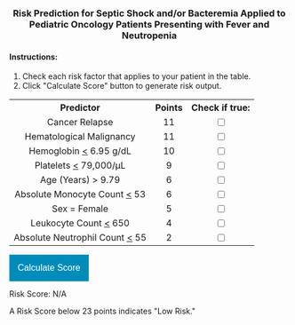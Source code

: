 <!-- CSS Stuff -->
<style type="text/css">
 * {text-align:center;}
 h2 {color:black;} 
 h4 {text-align: left;}
 ol, li {text-align: left;}
 table {text-align: left;}
 div {text-align: left; //display: inline-block;
 }
 .button {
  border: none;
  color: white;
  padding: 15px 15px;
  text-decoration: none; //display: inline-block;
  font-size: 16px; //margin: 2px 2px;
  cursor: pointer;
  background-color: #008CBA;
}
p {text-align: left;}
</style>


<!-- HTML Stuff -->
<h3> Risk Prediction for Septic Shock and/or Bacteremia Applied to Pediatric Oncology Patients Presenting with Fever and Neutropenia </h3>

<h4> Instructions: </h4>
<ol>
 <li>Check each risk factor that applies to your patient in the table.</li>
 <li>Click "Calculate Score" button to generate risk output.</li>
</ol> 
  
<table>
  <tr>
    <th>Predictor</th>
    <th>Points</th>
    <th>Check if true:</th>
  </tr>
  <tr>
    <td>Cancer Relapse</td>
    <td>11</td>
    <td><input type="checkbox" id="relapse" name="relapse" value="11"> </td>
  </tr>
 <tr>
    <td>Hematological Malignancy</td>
    <td>11</td>
    <td><input type="checkbox" id="hemat" name="hemat" value="11"> </td>
  </tr>
 <tr>
    <td>Hemoglobin <u><</u> 6.95 g/dL</td>
    <td>10</td>
    <td><input type="checkbox" id="hemo" name="hemo" value="10"> </td>
  </tr>
 <tr>
    <td>Platelets <u><</u> 79,000/μL</td>
    <td>9</td>
    <td><input type="checkbox" id="platelets" name="platelets" value="9"> </td>
  </tr>
  <tr>
    <td>Age (Years) > 9.79</td>
    <td>6</td>
    <td><input type="checkbox" id="age" name="age" value="6"> </td>
  </tr>
 <tr>
    <td>Absolute Monocyte Count <u><</u> 53</td>
    <td>6</td>
    <td><input type="checkbox" id="amc" name="amc" value="6"> </td>
  </tr>
 <tr>
    <td>Sex = Female</td>
    <td>5</td>
    <td><input type="checkbox" id="sex" name="sex" value="5"> </td>
  </tr>
 <tr>
    <td>Leukocyte Count <u><</u> 650</td>
    <td>4</td>
    <td><input type="checkbox" id="leuk" name="leuk" value="4"> </td>
  </tr>
 <tr>
    <td>Absolute Neutrophil Count <u><</u> 55</td>
    <td>2</td>
    <td><input type="checkbox" id="anc" name="anc" value="2"> </td>
  </tr>
 <!--
 <tr>
    <td>Days Since Chemotherapy Treatment > 10.5</td>
    <th>0</th>
    <td><input type="checkbox" id="days" name="days" value="0"> </td>
  </tr> 
-->
</table>

<div>  
 <button class="button" id="calcbutton"> Calculate Score </button>
 <p id="riskscore">Risk Score: N/A </p>
 <p> A Risk Score below 23 points indicates "Low Risk."</p>
</div>

<!-- JavaScript Stuff -->
<script>
 
 function changeScore(){
  var hemat = parseFloat(document.getElementById("hemat").value) * document.getElementById("hemat").checked;
  var relapse = parseFloat(document.getElementById("relapse").value) * document.getElementById("relapse").checked;
  var hemo = parseFloat(document.getElementById("hemo").value) * document.getElementById("hemo").checked;
  var platelets = parseFloat(document.getElementById("platelets").value) * document.getElementById("platelets").checked;
  var age = parseFloat(document.getElementById("age").value) * document.getElementById("age").checked;
  var amc = parseFloat(document.getElementById("amc").value) * document.getElementById("amc").checked;
  var anc = parseFloat(document.getElementById("anc").value) * document.getElementById("anc").checked;
  var leuk = parseFloat(document.getElementById("leuk").value) * document.getElementById("leuk").checked;
  <!-- var days = parseFloat(document.getElementById("days").value) * document.getElementById("days").checked; -->
  var sex = parseFloat(document.getElementById("sex").value) * document.getElementById("sex").checked;
  <!-- let constant = -3.228; -->
  
  <!-- let risk = (1/(1 + Math.exp(-(hemat+relapse+hemo+platelets+gsf+age+amc+anc+leuk+days+sex+constant)))).toFixed(4); -->
 let risk = (hemat+relapse+hemo+platelets+age+amc+anc+leuk+sex).toFixed();
  var level;
  if(risk >= 23){
      var level = "    (High Risk)";
  }else {
      var level = "    (Low Risk)";
  }
  document.getElementById("riskscore").innerHTML = "Risk Score: " + risk + level;
 }
 
 document.getElementById("calcbutton").addEventListener("click", changeScore);
 
</script>
<!--
You can use the [editor on GitHub](https://github.com/jjschnur/FNmodel/edit/gh-pages/index.md) to maintain and preview the content for your website in Markdown files.

Whenever you commit to this repository, GitHub Pages will run [Jekyll](https://jekyllrb.com/) to rebuild the pages in your site, from the content in your Markdown files.


### Markdown

Markdown is a lightweight and easy-to-use syntax for styling your writing. It includes conventions for

```markdown
Syntax highlighted code block

# Header 1
## Header 2
### Header 3

- Bulleted
- List

1. Numbered
2. List

**Bold** and _Italic_ and `Code` text

[Link](url) and ![Image](src)
```

For more details see [Basic writing and formatting syntax](https://docs.github.com/en/github/writing-on-github/getting-started-with-writing-and-formatting-on-github/basic-writing-and-formatting-syntax).

### Jekyll Themes

Your Pages site will use the layout and styles from the Jekyll theme you have selected in your [repository settings](https://github.com/jjschnur/FNmodel/settings/pages). The name of this theme is saved in the Jekyll `_config.yml` configuration file.

### Support or Contact

Having trouble with Pages? Check out our [documentation](https://docs.github.com/categories/github-pages-basics/) or [contact support](https://support.github.com/contact) and we’ll help you sort it out. 
-->

